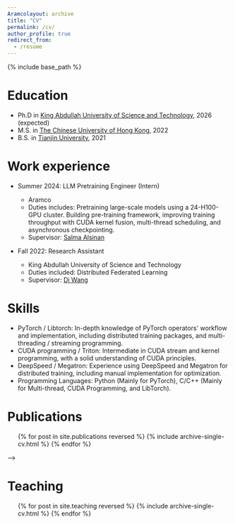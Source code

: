 ```yaml
---
Aramcolayout: archive
title: "CV"
permalink: /cv/
author_profile: true
redirect_from:
  - /resume
---
```

{% include base_path %}

Education
=========

* Ph.D in [King Abdullah University of Science and Technology](https://www.kaust.edu.sa/), 2026 (expected)
* M.S. in [The Chinese University of Hong Kong](https://www.cuhk.edu.hk/), 2022
* B.S. in [Tianjin University](https://www.tju.edu.cn/english/), 2021

Work experience
===============

* Summer 2024: LLM Pretraining Engineer (Intern)

  * Aramco
  * Duties includes: Pretraining large-scale models using a 24-H100-GPU cluster. Building pre-training framework, improving training throughput with CUDA kernel fusion, multi-thread scheduling, and asynchronous checkpointing.
  * Supervisor: [Salma Alsinan](https://www.linkedin.com/in/salma-alsinan/overlay/about-this-profile/)
* Fall 2022: Research Assistant

  * King Abdullah University of Science and Technology
  * Duties included: Distributed Federated Learning
  * Supervisor: [Di Wang](https://shao3wangdi.github.io/)

Skills
======

* PyTorch / Libtorch: In-depth knowledge of PyTorch operators' workflow and implementation, including distributed training packages, and multi-threading / streaming programming.
* CUDA programming / Triton: Intermediate in CUDA stream and kernel programming, with a solid understanding of CUDA principles.
* DeepSpeed / Megatron: Experience using DeepSpeed and Megatron for distributed training, including manual implementation for optimization.
* Programming Languages: Python (Mainly for PyTorch), C/C++ (Mainly for Multi-thread, CUDA Programming, and LibTorch).

Publications
============

<ul>{% for post in site.publications reversed %}
    {% include archive-single-cv.html %}
  {% endfor %}</ul> -->

Teaching
========

<ul>{% for post in site.teaching reversed %}
    {% include archive-single-cv.html %}
  {% endfor %}</ul>

<!-- Talks
=====

<ul>{% for post in site.talks reversed %}
    {% include archive-single-talk-cv.html  %}
  {% endfor %}</ul>

Service and leadership
======================

* Currently signed in to 43 different slack teams -->

